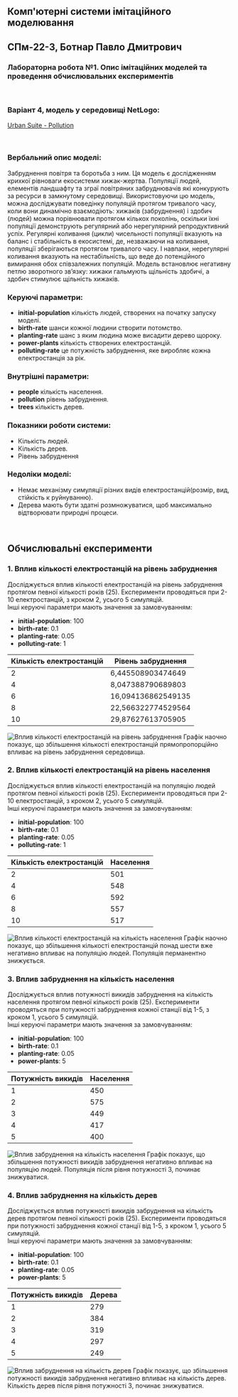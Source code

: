 ## Комп'ютерні системи імітаційного моделювання
## СПм-22-3, **Ботнар Павло Дмитрович**
### Лабораторна робота №**1**. Опис імітаційних моделей та проведення обчислювальних експериментів

<br>

### Варіант 4, модель у середовищі NetLogo:
[Urban Suite - Pollution](https://www.netlogoweb.org/launch#http://www.netlogoweb.org/assets/modelslib/Curricular%20Models/Urban%20Suite/Urban%20Suite%20-%20Pollution.nlogo)

<br>

### Вербальний опис моделі:
Забруднення повітря та боротьба з ним.
Ця модель є дослідженням крихкої рівноваги екосистеми хижак-жертва. Популяції людей, елементів ландшафту та зграї повітряних забруднювачів які конкурують за ресурси в замкнутому середовищі. Використовуючи цю модель, можна досліджувати поведінку популяцій протягом тривалого часу, коли вони динамічно взаємодіють: хижаків (забруднення) і здобич (людей) можна порівнювати протягом кількох поколінь, оскільки їхні популяції демонструють регулярний або нерегулярний репродуктивний успіх.
Регулярні коливання (цикли) чисельності популяції вказують на баланс і стабільність в екосистемі, де, незважаючи на коливання, популяції зберігаються протягом тривалого часу. І навпаки, нерегулярні коливання вказують на нестабільність, що веде до потенційного вимирання обох співзалежних популяцій. Модель встановлює негативну петлю зворотного зв’язку: хижаки гальмують щільність здобичі, а здобич стимулює щільність хижаків.

### Керуючі параметри:
- **initial-population** кількість людей, створених на початку запуску моделі.
- **birth-rate** шанси кожної людини створити потомство.
- **planting-rate** шанс з яким людина може висадити дерево щороку.
- **power-plants** кількість створених електростанцій.
- **polluting-rate** це потужність забруднення, яке виробляє кожна електростанція за рік.


### Внутрішні параметри:
- **people** кількість населення.
- **pollution** рівень забруднення.
- **trees** кількість дерев.

### Показники роботи системи:
- Кількість людей.
- Кількість дерев.
- Рівень забруднення

### Недоліки моделі:
- Немає механізму симуляції різних видів електростанцій(розмір, вид, стійкість к руйнуванню).
- Дерева мають бути здатні розмножуватися, щоб максимально відтворювати природні процеси.

<br>

## Обчислювальні експерименти
### 1. Вплив кількості електростанцій на рівень забруднення
Досліджується вплив кількості електростанцій на рівень забруднення протягом певної кількості років (25).
Експерименти проводяться при 2-10 електростанцій, з кроком 2, усього 5 симуляцій.  
Інші керуючі параметри мають значення за замовчуванням:
- **initial-population**: 100
- **birth-rate**: 0.1
- **planting-rate**: 0.05
- **polluting-rate**: 1

<table>
<thead>
<tr><th>Кількість електростанцій</th><th>Рівень забруднення</th></tr>
</thead>
<tbody>
<tr><td>2</td><td>6,445508903474649</td></tr>
<tr><td>4</td><td>8,047388790689803</td></tr>
<tr><td>6</td><td>16,094136862549135</td></tr>
<tr><td>8</td><td>22,566322774529564</td></tr>
<tr><td>10</td><td>29,87627613705905</td></tr>
</tbody>
</table>

![Вплив кількості електростанцій на рівень забруднення](exp1.png)
Графік наочно показує, що збільшення кількості електростанцій прямопропорційно впливає на рівень забруднення середовища.

### 2. Вплив кількості електростанцій на рівень населення
Досліджується вплив кількості електростанцій на популяцію людей протягом певної кількості років (25).
Експерименти проводяться при 2-10 електростанцій, з кроком 2, усього 5 симуляцій.  
Інші керуючі параметри мають значення за замовчуванням:
- **initial-population**: 100
- **birth-rate**: 0.1
- **planting-rate**: 0.05
- **polluting-rate**: 1

<table>
<thead>
<tr><th>Кількість електростанцій</th><th>Населення</th></tr>
</thead>
<tbody>
<tr><td>2</td><td>501</td></tr>
<tr><td>4</td><td>548</td></tr>
<tr><td>6</td><td>592</td></tr>
<tr><td>8</td><td>557</td></tr>
<tr><td>10</td><td>517</td></tr>
</tbody>
</table>

![Вплив кількості електростанцій на кількість населення](exp2.png)
Графік наочно показує, що збільшення кількості електростанцій понад шести вже негативно впливає на популяцію людей. Популяція перманентно знижується.

### 3. Вплив забруднення на кількість населення
Досліджується вплив потужності викидів забруднення на кількість населення протягом певної кількості років (25).
Експерименти проводяться при потужності забруднення кожної станції від 1-5, з кроком 1, усього 5 симуляцій.  
Інші керуючі параметри мають значення за замовчуванням:
- **initial-population**: 100
- **birth-rate**: 0.1
- **planting-rate**: 0.05
- **power-plants**: 5

<table>
<thead>
<tr><th>Потужність викидів</th><th>Населення</th></tr>
</thead>
<tbody>
<tr><td>1</td><td>450</td></tr>
<tr><td>2</td><td>575</td></tr>
<tr><td>3</td><td>449</td></tr>
<tr><td>4</td><td>417</td></tr>
<tr><td>5</td><td>400</td></tr>
</tbody>
</table>

![Вплив забруднення на кількість населення](exp3.png)
Графік показує, що збільшення потужності викидів забруднення негативно впливає на популяцію людей. Популяція після рівня потужності 3, починає знижуватися.

### 4. Вплив забруднення на кількість дерев
Досліджується вплив потужності викидів забруднення на кількість дерев протягом певної кількості років (25).
Експерименти проводяться при потужності забруднення кожної станції від 1-5, з кроком 1, усього 5 симуляцій.  
Інші керуючі параметри мають значення за замовчуванням:
- **initial-population**: 100
- **birth-rate**: 0.1
- **planting-rate**: 0.05
- **power-plants**: 5

<table>
<thead>
<tr><th>Потужність викидів</th><th>Дерева</th></tr>
</thead>
<tbody>
<tr><td>1</td><td>279</td></tr>
<tr><td>2</td><td>384</td></tr>
<tr><td>3</td><td>319</td></tr>
<tr><td>4</td><td>297</td></tr>
<tr><td>5</td><td>249</td></tr>
</tbody>
</table>

![Вплив забруднення на кількість дерев](exp4.png)
Графік показує, що збільшення потужності викидів забруднення негативно впливає на кількість дерев. Кількість дерев після рівня потужності 3, починає знижуватися.
